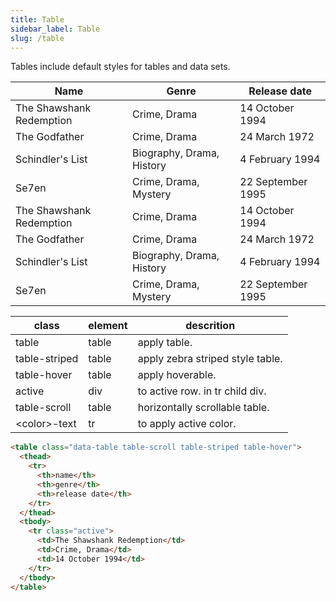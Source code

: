 ```yaml
---
title: Table
sidebar_label: Table
slug: /table
---
```


Tables include default styles for tables and data sets.

<table class="table table-scroll table-striped table-hover shadow-2 my-12">
    <thead>
        <tr>
            <th>Name</th>
            <th>Genre</th>
            <th>Release date</th>
        </tr>
    </thead>
    <tbody>
        <tr class="data-table-tr">
            <td>The Shawshank Redemption</td>
            <td>Crime, Drama</td>
            <td>14 October 1994</td>
        </tr>
        <tr>
            <td>The Godfather</td>
            <td>Crime, Drama</td>
            <td>24 March 1972</td>
        </tr>
        <tr>
            <td>Schindler's List</td>
            <td>Biography, Drama, History</td>
            <td>4 February 1994</td>
        </tr>
        <tr>
            <td>Se7en</td>
            <td>Crime, Drama, Mystery</td>
            <td>22 September 1995</td>
        </tr>
        <tr>
            <td>The Shawshank Redemption</td>
            <td>Crime, Drama</td>
            <td>14 October 1994</td>
        </tr>
        <tr  class="active">
            <td>The Godfather</td>
            <td>Crime, Drama</td>
            <td>24 March 1972</td>
        </tr>
        <tr>
            <td>Schindler's List</td>
            <td>Biography, Drama, History</td>
            <td>4 February 1994</td>
        </tr>
        <tr>
            <td>Se7en</td>
            <td>Crime, Drama, Mystery</td>
            <td>22 September 1995</td>
        </tr>
    </tbody>
</table>

|  class        | element | descrition   |
| ------------- | ------  | ------------ |
| table         | table   | apply table. |
| table-striped | table   | apply zebra striped style table. |
| table-hover   | table   | apply hoverable.|
| active        | div     | to active row. in tr child div. |
| table-scroll  | table   | horizontally scrollable table.|
| &lt;color&gt;-text   | tr      | to apply active color. |

```html
<table class="data-table table-scroll table-striped table-hover">
  <thead>
    <tr>
      <th>name</th>
      <th>genre</th>
      <th>release date</th>
    </tr>
  </thead>
  <tbody>
    <tr class="active">
      <td>The Shawshank Redemption</td>
      <td>Crime, Drama</td>
      <td>14 October 1994</td>
    </tr>
  </tbody>
</table>
```